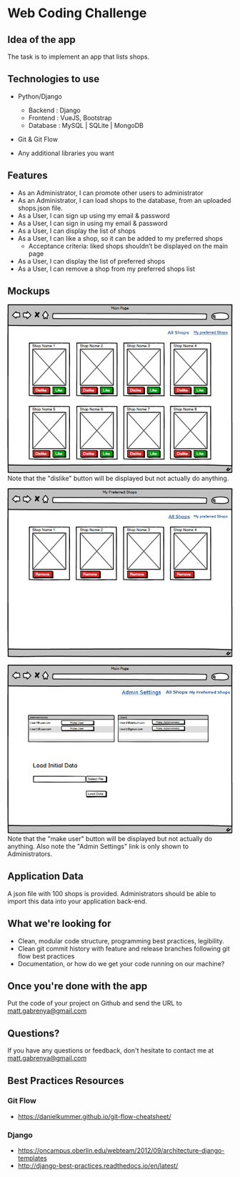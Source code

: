 # Web Coding Challenge

## Idea of the app
The task is to implement an app that lists shops.


## Technologies to use

- Python/Django
  - Backend : Django
  - Frontend : VueJS, Bootstrap
  - Database : MySQL | SQLite | MongoDB

- Git & Git Flow

- Any additional libraries you want


## Features
- As an Administrator, I can promote other users to administrator
- As an Administrator, I can load shops to the database, from an uploaded shops.json file.
- As a User, I can sign up using my email & password
- As a User, I can sign in using my email & password
- As a User, I can display the list of shops
- As a User, I can like a shop, so it can be added to my preferred shops
  - Acceptance criteria: liked shops shouldn’t be displayed on the main page
- As a User, I can display the list of preferred shops
- As a User, I can remove a shop from my preferred shops list




## Mockups


![Main Page - List of shops sorted by popularity (popularity is the number of users who "like" the shop)](mockups/all_shops.png)
Note that the "dislike" button will be displayed but not actually do anything.




![My Preferred Shop page - List of my "liked" shops](mockups/my_preferred_shops.png)




![Admin Settings page - List of Administrators and Users](mockups/admin_settings.png)
Note that the "make user" button will be displayed but not actually do anything. Also note the "Admin Settings" link is only shown to Administrators.





## Application Data

A json file with 100 shops is provided. Administrators should be able to import this data into your application back-end.


## What we're looking for
- Clean, modular code structure, programming best practices, legibility.
- Clean git commit history with feature and release branches following git flow best practices
- Documentation, or how do we get your code running on our machine?


## Once you're done with the app

Put the code of your project on Github and send the URL to matt.gabrenya@gmail.com


## Questions?

If you have any questions or feedback, don't hesitate to contact me at matt.gabrenya@gmail.com


## Best Practices Resources

### Git Flow
- https://danielkummer.github.io/git-flow-cheatsheet/

### Django
- https://oncampus.oberlin.edu/webteam/2012/09/architecture-django-templates
- http://django-best-practices.readthedocs.io/en/latest/
